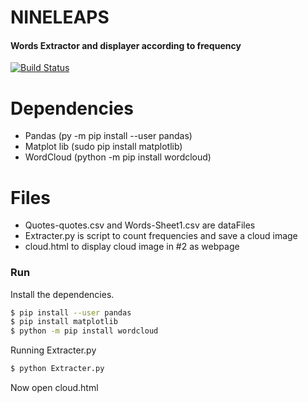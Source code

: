# NINELEAPS 
#### Words Extractor and displayer according to frequency


[![Build Status](https://travis-ci.org/joemccann/dillinger.svg?branch=master)](https://travis-ci.org/joemccann/dillinger)

# Dependencies
  - Pandas (py -m pip install --user pandas)
  - Matplot lib (sudo pip install matplotlib)
  - WordCloud (python -m pip install wordcloud)

# Files
  - Quotes-quotes.csv and Words-Sheet1.csv are dataFiles
  - Extracter.py is script to count frequencies and save a cloud image
  - cloud.html to display cloud image in #2 as webpage 

### Run

Install the dependencies.

```sh
$ pip install --user pandas
$ pip install matplotlib
$ python -m pip install wordcloud
```
Running Extracter.py

```sh
$ python Extracter.py
```
Now open cloud.html


